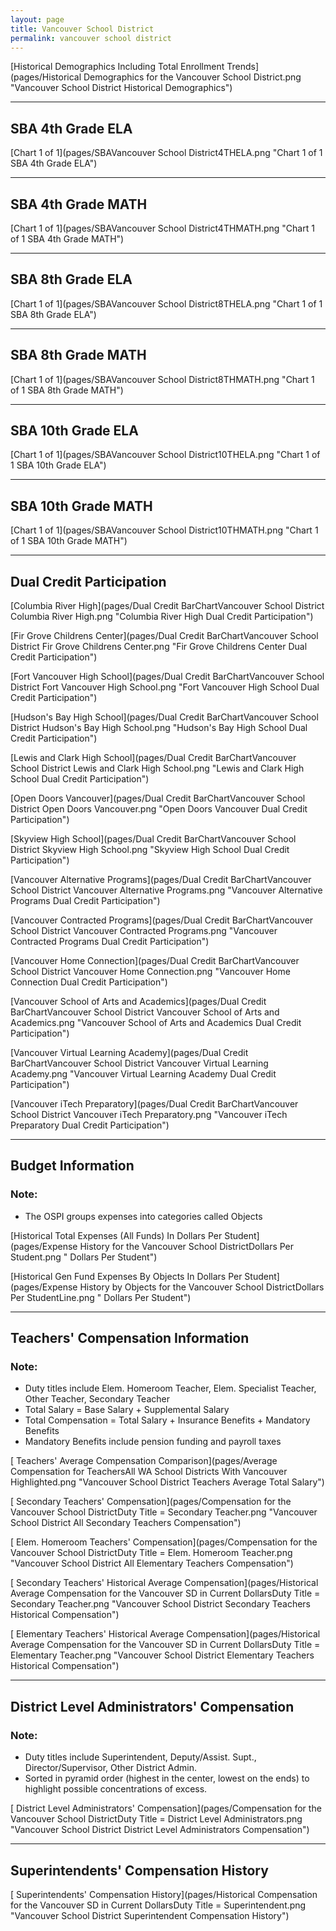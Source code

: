 ```yaml
---
layout: page
title: Vancouver School District
permalink: vancouver school district
---
```



[Historical Demographics Including Total Enrollment Trends](pages/Historical Demographics for the Vancouver School District.png "Vancouver School District Historical Demographics")

___

## SBA 4th Grade ELA

[Chart 1 of 1](pages/SBAVancouver School District4THELA.png "Chart 1 of 1 SBA 4th Grade ELA")


___

## SBA 4th Grade MATH

[Chart 1 of 1](pages/SBAVancouver School District4THMATH.png "Chart 1 of 1 SBA 4th Grade MATH")


___

## SBA 8th Grade ELA

[Chart 1 of 1](pages/SBAVancouver School District8THELA.png "Chart 1 of 1 SBA 8th Grade ELA")


___

## SBA 8th Grade MATH

[Chart 1 of 1](pages/SBAVancouver School District8THMATH.png "Chart 1 of 1 SBA 8th Grade MATH")


___

## SBA 10th Grade ELA

[Chart 1 of 1](pages/SBAVancouver School District10THELA.png "Chart 1 of 1 SBA 10th Grade ELA")


___

## SBA 10th Grade MATH

[Chart 1 of 1](pages/SBAVancouver School District10THMATH.png "Chart 1 of 1 SBA 10th Grade MATH")


___

## Dual Credit Participation

[Columbia River High](pages/Dual Credit BarChartVancouver School District Columbia River High.png "Columbia River High Dual Credit Participation")

[Fir Grove Childrens Center](pages/Dual Credit BarChartVancouver School District Fir Grove Childrens Center.png "Fir Grove Childrens Center Dual Credit Participation")

[Fort Vancouver High School](pages/Dual Credit BarChartVancouver School District Fort Vancouver High School.png "Fort Vancouver High School Dual Credit Participation")

[Hudson's Bay High School](pages/Dual Credit BarChartVancouver School District Hudson's Bay High School.png "Hudson's Bay High School Dual Credit Participation")

[Lewis and Clark High School](pages/Dual Credit BarChartVancouver School District Lewis and Clark High School.png "Lewis and Clark High School Dual Credit Participation")

[Open Doors Vancouver](pages/Dual Credit BarChartVancouver School District Open Doors Vancouver.png "Open Doors Vancouver Dual Credit Participation")

[Skyview High School](pages/Dual Credit BarChartVancouver School District Skyview High School.png "Skyview High School Dual Credit Participation")

[Vancouver Alternative Programs](pages/Dual Credit BarChartVancouver School District Vancouver Alternative Programs.png "Vancouver Alternative Programs Dual Credit Participation")

[Vancouver Contracted Programs](pages/Dual Credit BarChartVancouver School District Vancouver Contracted Programs.png "Vancouver Contracted Programs Dual Credit Participation")

[Vancouver Home Connection](pages/Dual Credit BarChartVancouver School District Vancouver Home Connection.png "Vancouver Home Connection Dual Credit Participation")

[Vancouver School of Arts and Academics](pages/Dual Credit BarChartVancouver School District Vancouver School of Arts and Academics.png "Vancouver School of Arts and Academics Dual Credit Participation")

[Vancouver Virtual Learning Academy](pages/Dual Credit BarChartVancouver School District Vancouver Virtual Learning Academy.png "Vancouver Virtual Learning Academy Dual Credit Participation")

[Vancouver iTech Preparatory](pages/Dual Credit BarChartVancouver School District Vancouver iTech Preparatory.png "Vancouver iTech Preparatory Dual Credit Participation")


___

## Budget Information
### Note:
- The OSPI groups expenses into categories called Objects

[Historical Total Expenses (All Funds) In Dollars Per Student](pages/Expense History for the Vancouver School DistrictDollars Per Student.png " Dollars Per Student")

[Historical Gen Fund Expenses By Objects In Dollars Per Student](pages/Expense History by Objects for the Vancouver School DistrictDollars Per StudentLine.png " Dollars Per Student")


___

## Teachers' Compensation Information
### Note:
- Duty titles include Elem. Homeroom Teacher, Elem. Specialist Teacher, Other Teacher, Secondary Teacher
- Total Salary = Base Salary + Supplemental Salary
- Total Compensation = Total Salary + Insurance Benefits + Mandatory Benefits
- Mandatory Benefits include pension funding and payroll taxes

[ Teachers' Average Compensation Comparison](pages/Average Compensation for TeachersAll WA School Districts With Vancouver Highlighted.png "Vancouver School District Teachers Average Total Salary")

[ Secondary Teachers' Compensation](pages/Compensation for the Vancouver School DistrictDuty Title = Secondary Teacher.png "Vancouver School District All Secondary Teachers Compensation")

[ Elem. Homeroom Teachers' Compensation](pages/Compensation for the Vancouver School DistrictDuty Title = Elem. Homeroom Teacher.png "Vancouver School District All Elementary Teachers Compensation")

[ Secondary Teachers' Historical Average Compensation](pages/Historical Average Compensation for the Vancouver SD in Current DollarsDuty Title = Secondary Teacher.png "Vancouver School District Secondary Teachers Historical Compensation")

[ Elementary Teachers' Historical Average Compensation](pages/Historical Average Compensation for the Vancouver SD in Current DollarsDuty Title = Elementary Teacher.png "Vancouver School District Elementary Teachers Historical Compensation")


___

## District Level Administrators' Compensation

### Note:
- Duty titles include Superintendent, Deputy/Assist. Supt., Director/Supervisor, Other District Admin.
- Sorted in pyramid order (highest in the center, lowest on the ends) to highlight possible concentrations of excess.

[ District Level Administrators' Compensation](pages/Compensation for the Vancouver School DistrictDuty Title = District Level Administrators.png "Vancouver School District District Level Administrators Compensation")


___

## Superintendents' Compensation History

[ Superintendents' Compensation History](pages/Historical Compensation for the Vancouver SD in Current DollarsDuty Title = Superintendent.png "Vancouver School District Superintendent Compensation History")

